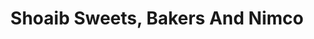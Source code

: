 ---
title: "Shoaib Sweets, Bakers And Nimco"
url: /karachi/shoaib-sweets-bakers-and-nimco/
shop: bakery
---